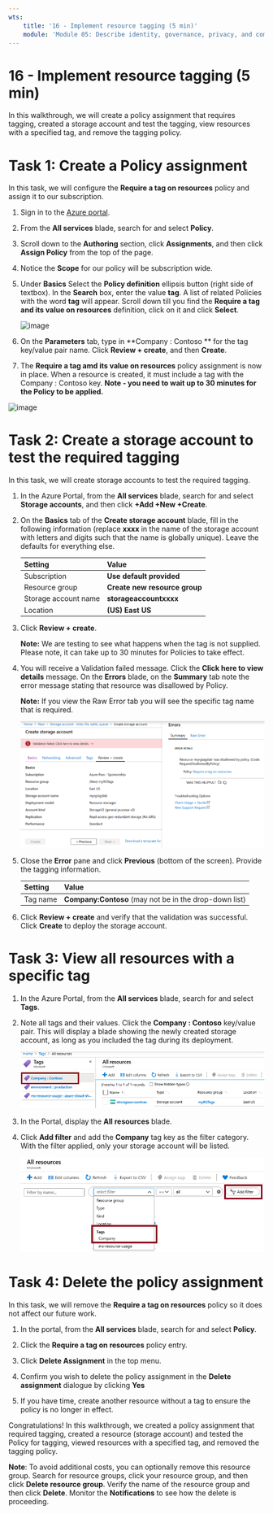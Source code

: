 ```yaml
---
wts:
    title: '16 - Implement resource tagging (5 min)'
    module: 'Module 05: Describe identity, governance, privacy, and compliance features'
---
```

# 16 - Implement resource tagging (5 min)

In this walkthrough, we will create a policy assignment that requires tagging, created a storage account and test the tagging, view resources with a specified tag, and remove the tagging policy.

# Task 1: Create a Policy assignment 

In this task, we will configure the **Require a tag on resources** policy and assign it to our subscription. 

1. Sign in to the [Azure portal](https://portal.azure.com).

2. From the **All services** blade, search for and select **Policy**.

3. Scroll down to the **Authoring** section, click **Assignments**, and then click **Assign Policy** from the top of the  page.

4. Notice the **Scope** for our policy will be subscription wide. 

5. Under **Basics** Select the **Policy definition** ellipsis button (right side of textbox). In the **Search** box, enter the value **tag**. A list of related Policies with the word **tag** will appear. Scroll down till you find the **Require a tag and its value on resources** definition, click on it and click **Select**.

   ![image](https://user-images.githubusercontent.com/89808319/155607579-d564a43e-a9cd-443d-8482-f47879eff2e9.png)
   
6.  On the **Parameters** tab, type in **Company : Contoso ** for the tag key/value pair name. Click **Review + create**, and then **Create**.

  

7. The **Require a tag amd its value on resources** policy assignment is now in place. When a resource is created, it must include a tag with the Company : Contoso key.
   **Note - you need to wait up to 30 minutes for the Policy to be applied.** 

  ![image](https://user-images.githubusercontent.com/89808319/155607357-556646b6-9ca7-4817-a02e-643869b2c4dd.png)

# Task 2: Create a storage account to test the required tagging

In this task, we will create storage accounts to test the required tagging. 

1. In the Azure Portal, from the **All services** blade, search for and select **Storage accounts**, and then click **+Add +New +Create**.

2. On the **Basics** tab of the **Create storage account** blade, fill in the following information (replace **xxxx** in the name of the storage account with letters and digits such that the name is globally unique). Leave the defaults for everything else.

    | Setting | Value | 
    | --- | --- |
    | Subscription | **Use default provided** |
    | Resource group | **Create new resource group** |
    | Storage account name | **storageaccountxxxx** |
    | Location | **(US) East US** |

3. Click **Review + create**. 

    **Note:** We are testing to see what happens when the tag is not supplied. Please note, it can take up to 30 minutes for Policies to take effect.

4. You will receive a Validation failed message. Click the **Click here to view details** message. On the **Errors** blade, on the **Summary** tab note the error message stating that resource was disallowed by Policy.

    **Note:** If you view the Raw Error tab you will see the specific tag name that is required. 

    ![Screenshot of disallowed due to policy error.](../images/1704.png)


5. Close the **Error** pane and click **Previous** (bottom of the screen). Provide the tagging information. 

    | Setting | Value | 
    | --- | --- |
    | Tag name | **Company:Contoso** (may not be in the drop-down list) |

6. Click **Review + create** and verify that the validation was successful. Click **Create** to deploy the storage account. 

# Task 3: View all resources with a specific tag

1. In the Azure Portal, from the **All services** blade, search for and select **Tags**.

2. Note all tags and their values. Click the **Company : Contoso** key/value pair. This will display a blade showing the newly created storage account, as long as you included the tag during its deployment. 

   ![Screenshot of the Tags with company and contoso selected.](../images/1705.png)

3. In the Portal, display the **All resources** blade.

4. Click **Add filter** and add the **Company** tag key as the filter category. With the filter applied, only your storage account will be listed.

    ![Screenshot of the All Resources filter with Company selected.](../images/1706.png)

# Task 4: Delete the policy assignment

In this task, we will remove the **Require a tag on resources** policy so it does not affect our future work. 

1. In the portal, from the **All services** blade, search for and select **Policy**.

2. Click the **Require a tag on resources** policy entry.

3. Click **Delete Assignment** in the top menu.

4. Confirm you wish to delete the policy assignment in the **Delete assignment** dialogue by clicking **Yes**

5. If you have time, create another resource without a tag to ensure the policy is no longer in effect.

Congratulations! In this walkthrough, we created a policy assignment that required tagging, created a resource (storage account) and tested the Policy for tagging, viewed resources with a specified tag, and removed the tagging policy.


**Note**: To avoid additional costs, you can optionally remove this resource group. Search for resource groups, click your resource group, and then click **Delete resource group**. Verify the name of the resource group and then click **Delete**. Monitor the **Notifications** to see how the delete is proceeding.

